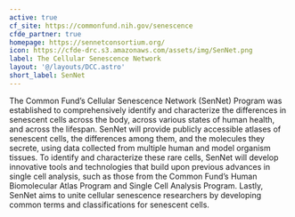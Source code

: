 ```yaml
---
active: true
cf_site: https://commonfund.nih.gov/senescence
cfde_partner: true
homepage: https://sennetconsortium.org/
icon: https://cfde-drc.s3.amazonaws.com/assets/img/SenNet.png
label: The Cellular Senescence Network
layout: '@/layouts/DCC.astro'
short_label: SenNet
---
```

The Common Fund’s Cellular Senescence Network (SenNet) Program was established to comprehensively identify and characterize the differences in senescent cells across the body, across various states of human health, and across the lifespan. SenNet will provide publicly accessible atlases of senescent cells, the differences among them, and the molecules they secrete, using data collected from multiple human and model organism tissues. To identify and characterize these rare cells, SenNet will develop innovative tools and technologies that build upon previous advances in single cell analysis, such as those from the Common Fund’s Human Biomolecular Atlas Program and Single Cell Analysis Program. Lastly, SenNet aims to unite cellular senescence researchers by developing common terms and classifications for senescent cells.